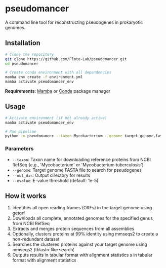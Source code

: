 # pseudomancer

A command line tool for reconstructing pseudogenes in prokaryotic genomes.

## Installation

```bash
# Clone the repository
git clone https://github.com/Floto-Lab/pseudomancer.git
cd pseudomancer

# Create conda environment with all dependencies
mamba env create -f environment.yml
mamba activate pseudomancer_env
```

**Requirements**: [Mamba](https://mamba.readthedocs.io/) or [Conda](https://docs.conda.io/) package manager

## Usage

```bash
# Activate environment (if not already active)
mamba activate pseudomancer_env

# Run pipeline
python -m pseudomancer --taxon Mycobacterium --genome target_genome.fasta --out_dir results/
```

### Parameters

- `--taxon`: Taxon name for downloading reference proteins from NCBI RefSeq (e.g., 'Mycobacterium' or 'Mycobacterium tuberculosis')
- `--genome`: Target genome FASTA file to search for pseudogenes
- `--out_dir`: Output directory for results
- `--evalue`: E-value threshold (default: 1e-5)

## How it works

1. Identifies all open reading frames (ORFs) in the target genome using getorf
2. Downloads all complete, annotated genomes for the specified genus from NCBI RefSeq
3. Extracts and merges protein sequences from all assemblies
4. Optionally, clusters proteins at 99% identity using mmseqs2 to create a non-redundant dataset
5. Searches the clustered proteins against your target genome using mmseqs2 (tblastn-like search)
6. Outputs results in tabular format with alignment statistics
s in tabular format with alignment statistics
